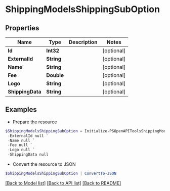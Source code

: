# ShippingModelsShippingSubOption
## Properties

Name | Type | Description | Notes
------------ | ------------- | ------------- | -------------
**Id** | **Int32** |  | [optional] 
**ExternalId** | **String** |  | [optional] 
**Name** | **String** |  | [optional] 
**Fee** | **Double** |  | [optional] 
**Logo** | **String** |  | [optional] 
**ShippingData** | **String** |  | [optional] 

## Examples

- Prepare the resource
```powershell
$ShippingModelsShippingSubOption = Initialize-PSOpenAPIToolsShippingModelsShippingSubOption  -Id null `
 -ExternalId null `
 -Name null `
 -Fee null `
 -Logo null `
 -ShippingData null
```

- Convert the resource to JSON
```powershell
$ShippingModelsShippingSubOption | ConvertTo-JSON
```

[[Back to Model list]](../README.md#documentation-for-models) [[Back to API list]](../README.md#documentation-for-api-endpoints) [[Back to README]](../README.md)

